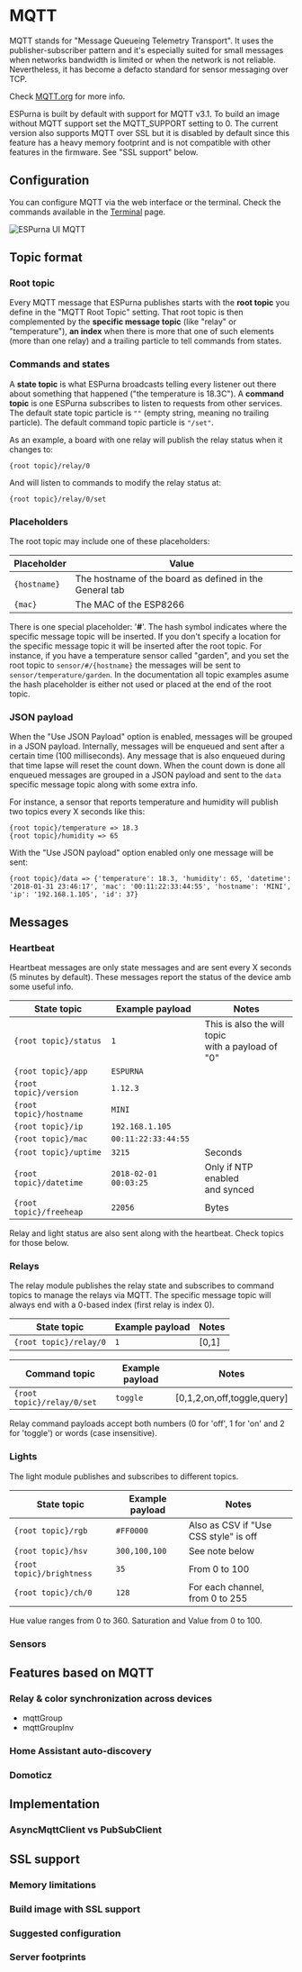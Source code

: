 # MQTT

MQTT stands for "Message Queueing Telemetry Transport". It uses the publisher-subscriber pattern and it's especially suited for small messages when networks bandwidth is limited or when the network is not reliable. Nevertheless, it has become a defacto standard for sensor messaging over TCP.

Check [MQTT.org](http://mqtt.org/) for more info.

ESPurna is built by default with support for MQTT v3.1. To build an image without MQTT support set the MQTT_SUPPORT setting to 0. The current version also supports MQTT over SSL but it is disabled by default since this feature has a heavy memory footprint and is not compatible with other features in the firmware. See "SSL support" below.

## Configuration

You can configure MQTT via the web interface or the terminal. Check the commands available in the [Terminal](Terminal) page.

![ESPurna UI MQTT](images/ui/espurna-ui-mqtt.png)

## Topic format

### Root topic

Every MQTT message that ESPurna publishes starts with the **root topic** you define in the "MQTT Root Topic" setting. That root topic is then complemented by the **specific message topic** (like "relay" or "temperature"), **an index** when there is more that one of such elements (more than one relay) and a trailing particle to tell commands from states.

### Commands and states

A **state topic** is what ESPurna broadcasts telling every listener out there about something that happened ("the temperature is 18.3C"). A **command topic** is one ESPurna subscribes to listen to requests from other services. The default state topic particle is `""` (empty string, meaning no trailing particle). The default command topic particle is `"/set"`.

As an example, a board with one relay will publish the relay status when it changes to:

`{root topic}/relay/0`

And will listen to commands to modify the relay status at:

`{root topic}/relay/0/set`

### Placeholders

The root topic may include one of these placeholders:

Placeholder  | Value
------------ | -------------------------------------------------------
`{hostname}` | The hostname of the board as defined in the General tab
`{mac}`      | The MAC of the ESP8266

There is one special placeholder: '**#**'. The hash symbol indicates where the specific message topic will be inserted. If you don't specify a location for the specific message topic it will be inserted after the root topic. For instance, if you have a temperature sensor called "garden", and you set the root topic to `sensor/#/{hostname}` the messages will be sent to `sensor/temperature/garden`. In the documentation all topic examples asume the hash placeholder is either not used or placed at the end of the root topic.

### JSON payload

When the "Use JSON Payload" option is enabled, messages will be grouped in a JSON payload. Internally, messages will be enqueued and sent after a certain time (100 milliseconds). Any message that is also enqueued during that time lapse will reset the count down. When the count down is done all enqueued messages are grouped in a JSON payload and sent to the `data` specific message topic along with some extra info.

For instance, a sensor that reports temperature and humidity will publish two topics every X seconds like this:

```
{root topic}/temperature => 18.3
{root topic}/humidity => 65
```

With the "Use JSON payload" option enabled only one message will be sent:

```
{root topic}/data => {'temperature': 18.3, 'humidity': 65, 'datetime': '2018-01-31 23:46:17', 'mac': '00:11:22:33:44:55', 'hostname': 'MINI', 'ip': '192.168.1.105', 'id': 37}
```

## Messages

### Heartbeat

Heartbeat messages are only state messages and are sent every X seconds (5 minutes by default). These messages report the status of the device amb some useful info.

State topic             | Example payload       | Notes
----------------------- | --------------------- | ------------------------------------------------------
`{root topic}/status`   | `1`                   | This is also the will topic<br />with a payload of "0"
`{root topic}/app`      | `ESPURNA`             |
`{root topic}/version`  | `1.12.3`              |
`{root topic}/hostname` | `MINI`                |
`{root topic}/ip`       | `192.168.1.105`       |
`{root topic}/mac`      | `00:11:22:33:44:55`   |
`{root topic}/uptime`   | `3215`                | Seconds
`{root topic}/datetime` | `2018-02-01 00:03:25` | Only if NTP enabled<br />and synced
`{root topic}/freeheap` | `22056`               | Bytes

Relay and light status are also sent along with the heartbeat. Check topics for those below.

### Relays

The relay module publishes the relay state and subscribes to command topics to manage the relays via MQTT. The specific message topic will always end with a 0-based index (first relay is index 0).

State topic            | Example payload | Notes
---------------------- | --------------- | -----
`{root topic}/relay/0` | `1`             | [0,1]

Command topic              | Example payload | Notes
-------------------------- | --------------- | ---------------------------
`{root topic}/relay/0/set` | `toggle`        | [0,1,2,on,off,toggle,query]

Relay command payloads accept both numbers (0 for 'off', 1 for 'on' and 2 for 'toggle') or words (case insensitive).

### Lights

The light module publishes and subscribes to different topics.

State topic               | Example payload | Notes
------------------------- | --------------- | -------------------------------------
`{root topic}/rgb`        | `#FF0000`       | Also as CSV if "Use CSS style" is off
`{root topic}/hsv`        | `300,100,100`   | See note below
`{root topic}/brightness` | `35`            | From 0 to 100
`{root topic}/ch/0`       | `128`           | For each channel,<br />from 0 to 255

Hue value ranges from 0 to 360. Saturation and Value from 0 to 100.

### Sensors

## Features based on MQTT

### Relay & color synchronization across devices

* mqttGroup
* mqttGroupInv

### Home Assistant auto-discovery
### Domoticz

## Implementation

### AsyncMqttClient vs PubSubClient

## SSL support

### Memory limitations
### Build image with SSL support
### Suggested configuration
### Server footprints

